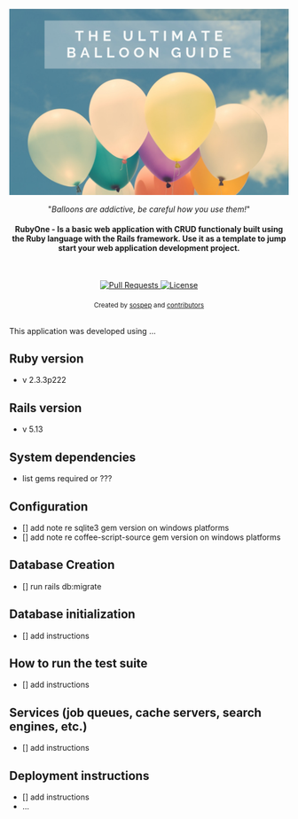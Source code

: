 <!-- README
======
--> 

<p align="center">
  <a href="https://github.com/sospep/rubyOne">
  <!--
    <img src="https://github.com/trimstray/the-book-of-secret-knowledge/blob/master/static/img/the-book-of-secret-knowledge-preview.png" alt="Master">
    --> 
    <img src="https://github.com/sospep/rubyOne/blob/master/static/img/balloons.jpg" alt="Master">
  </a>
</p>

<p align="center">"<i>Balloons are addictive, be careful how you use them!</i>"</p>

<h4 align="center"> RubyOne - Is a basic web application with CRUD functionaly built using the Ruby language with the Rails framework. Use it as a template to jump start your web application development project. </h4>

<br>

<p align="center">
  <a href="https://github.com/sospep/rubyOne/pulls">
    <img src="https://img.shields.io/badge/PRs-welcome-brightgreen.svg?longCache=true" alt="Pull Requests">
  </a>
  <a href="http://www.gnu.org/licenses/">
    <img src="https://img.shields.io/badge/License-GNU-blue.svg?longCache=true" alt="License">
  </a>
</p>

<div align="center">
  <sub>Created by
  <a href="https://twitter.com/sospepTime">sospep</a> and
  <a href="https://github.com/sospep/rubyOne/graphs/contributors">contributors</a>
</div>

<br>

This application was developed using ...

Ruby version
------------
* v 2.3.3p222

Rails version 
-------------
* v 5.13

System dependencies
-------------------
* list gems required or ???

Configuration
-------------
* [] add note re sqlite3 gem version on windows platforms
* [] add note re coffee-script-source gem version on windows platforms

Database Creation
-----------------
* [] run rails db:migrate

Database initialization
-----------------------
* [] add instructions 

How to run the test suite
-------------------------
* [] add instructions 

Services (job queues, cache servers, search engines, etc.)
----------------------------------------------------------
* [] add instructions 

Deployment instructions
------------
* [] add instructions 
* ...
